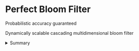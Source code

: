 # Perfect Bloom Filter
Probabilistic accuracy guaranteed

Dynamically scalable cascading multidimensional bloom filter 

<details>
  <summary>Summary</summary>

  In memory hybrid filter system. Concept design inspired by perfect hashing. Uses binary hashing with murmur3 for both the double hashing into the bloom filters and jump consistent hashing for determining vector partitions. Requires storage to utilize bloom filter rehashing feature.

</details>